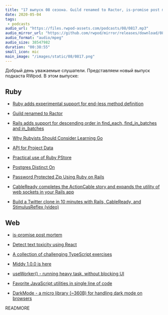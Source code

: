 ```yaml
---
title: "17 выпуск 08 сезона. Guild renamed to Ractor, is-promise post mortem, CableReady, Middy, useWorker, DarkMode и прочее"
date: 2020-05-04
tags:
 - podcasts
audio_url: "https://files.rwpod-assets.com/podcasts/08/0817.mp3"
audio_mirror_url: "https://github.com/rwpod/mirror/releases/download/08.17/0817.mp3"
audio_format: "audio/mpeg"
audio_size: 38547982
duration: "00:38:55"
small_icon: mic
main_image: "/images/static/08/0817.png"
---
```


Добрый день уважаемые слушатели. Представляем новый выпуск подкаста RWpod. В этом выпуске:

## Ruby

 - [Ruby adds experimental support for end-less method definition](https://blog.saeloun.com/2020/04/27/ruby-adds-endless-method-definition-experimental.html)
 - [Guild renamed to Ractor](https://github.com/ko1/ruby/blob/ractor/ractor.ja.md)
 - [Rails adds support for descending order in find_each, find_in_batches and in_batches](https://blog.saeloun.com/2020/04/29/rails-support-descending-order-for-find-each-find-in-batches)
 - [Why Rubyists Should Consider Learning Go](https://www.honeybadger.io/blog/rubyist-learn-go/)
 - [API for Project Data](https://www.ruby-toolbox.com/blog/2020-04-29/api-for-project-data)


 - [Practical use of Ruby PStore](https://blog.arkency.com/practical-use-of-ruby-pstore/)
 - [Postgres Distinct On](https://johnnunemaker.com/postgres-distinct-on/)
 - [Password Protected Zip Using Ruby on Rails](https://www.botreetechnologies.com/blog/password-protected-zip-using-ruby-on-rails)
 - [CableReady completes the ActionCable story and expands the utility of web sockets in your Rails app](https://cableready.stimulusreflex.com/)
 - [Build a Twitter clone in 10 minutes with Rails, CableReady, and StimulusReflex (video)](https://www.youtube.com/watch?v=F5hA79vKE_E)

## Web

 - [is-promise post mortem](https://medium.com/javascript-in-plain-english/is-promise-post-mortem-cab807f18dcc)
 - [Detect text toxicity using React](https://aralroca.com/blog/detect-text-toxicity-with-react)


 - [A collection of challenging TypeScript exercises](https://github.com/mdevils/typescript-exercises)
 - [Middy 1.0.0 is here](https://loige.co/middy-1-is-here/)
 - [useWorker() - running heavy task, without blocking UI](https://useworker.js.org/)
 - [Favorite JavaScript utilities in single line of code](https://1loc.dev/)
 - [DarkMode - a micro library (~360B) for handling dark mode on browsers](https://github.com/kazzkiq/darkmode)


READMORE
